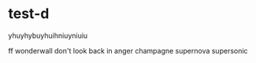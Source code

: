# test-d





yhuyhybuyhuihniuyniuiu

ff
wonderwall
don't look back in anger
champagne supernova
supersonic